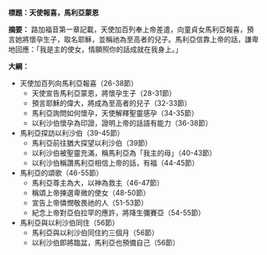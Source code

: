 **標題：天使報喜，馬利亞蒙恩**

**摘要：**
路加福音第一章記載，天使加百列奉上帝差遣，向童貞女馬利亞報喜，預言她將懷孕生子，取名耶穌，並稱祂為至高者的兒子。馬利亞信靠上帝的話，謙卑地回應：「我是主的使女，情願照你的話成就在我身上。」

**大綱：**

* 天使加百列向馬利亞報喜（26-38節）
    * 天使宣告馬利亞蒙恩，將懷孕生子（28-31節）
    * 預言耶穌的偉大，將成為至高者的兒子（32-33節）
    * 馬利亞詢問如何懷孕，天使解釋聖靈感孕（34-35節）
    * 以利沙伯懷孕為印證，證明上帝的話語有能力（36-38節）
* 馬利亞探訪以利沙伯（39-45節）
    * 馬利亞前往猶大探望以利沙伯（39節）
    * 以利沙伯被聖靈充滿，稱馬利亞為「我主的母」（40-43節）
    * 以利沙伯稱讚馬利亞相信上帝的話，有福（44-45節）
* 馬利亞的頌歌（46-55節）
    * 馬利亞尊主為大，以神為救主（46-47節）
    * 稱頌上帝揀選卑微的使女（48-50節）
    * 宣告上帝憐憫敬畏祂的人（51-53節）
    * 紀念上帝對亞伯拉罕的應許，將降生彌賽亞（54-55節）
* 馬利亞與以利沙伯同住（56節）
    * 馬利亞與以利沙伯同住約三個月（56節）
    * 以利沙伯即將臨盆，馬利亞也預備自己（56節）